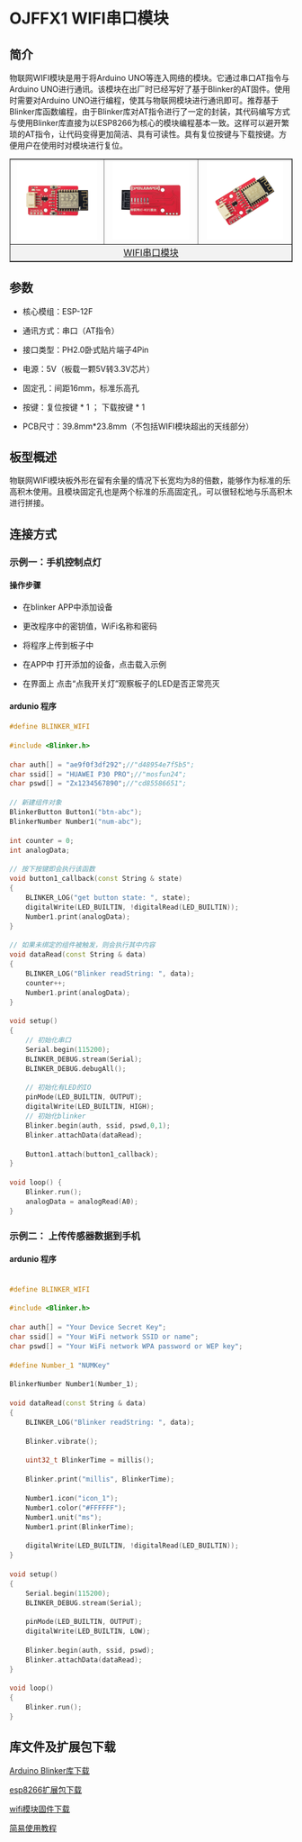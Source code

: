 # OJFFX1 WIFI串口模块

## 简介

物联网WIFI模块是用于将Arduino UNO等连入网络的模块。它通过串口AT指令与Arduino UNO进行通讯。该模块在出厂时已经写好了基于Blinker的AT固件。使用时需要对Arduino UNO进行编程，使其与物联网模块进行通讯即可。推荐基于Blinker库函数编程，由于Blinker库对AT指令进行了一定的封装，其代码编写方式与使用Blinker库直接为以ESP8266为核心的模块编程基本一致。这样可以避开繁琐的AT指令，让代码变得更加简洁、具有可读性。具有复位按键与下载按键。方便用户在使用时对模块进行复位。

<table border="1">

<tr>
  <td align="center"><img src="../img/OJFFX1/01.png" width=93% /></td>
  <td align="center"><img src="../img/OJFFX1/02.png" width=90% /></td>
  <td align="center"><img src="../img/OJFFX1/03.png" width=90% /></td>
</tr>
<tr>
  <td style="background-color:rgb(232,232,232,0.5) "colspan="3" align="center"> <a href="https://item.taobao.com/item.htm?id=681012073064"><font style="font-size:16px"> WIFI串口模块 </font></a> </td>
</tr>
</table>

## 参数

+ 核心模组：ESP-12F

+ 通讯方式：串口（AT指令）

+ 接口类型：PH2.0卧式贴片端子4Pin

+ 电源：5V（板载一颗5V转3.3V芯片）

+ 固定孔：间距16mm，标准乐高孔

+ 按键：复位按键 * 1 ； 下载按键 * 1

+ PCB尺寸：39.8mm*23.8mm（不包括WIFI模块超出的天线部分）


## 板型概述

物联网WIFI模块板外形在留有余量的情况下长宽均为8的倍数，能够作为标准的乐高积木使用。且模块固定孔也是两个标准的乐高固定孔，可以很轻松地与乐高积木进行拼接。

## 连接方式

### 示例一：手机控制点灯

#### 操作步骤

+ 在blinker APP中添加设备

+ 更改程序中的密钥值，WiFi名称和密码

+ 将程序上传到板子中

+ 在APP中 打开添加的设备，点击载入示例

+ 在界面上 点击“点我开关灯”观察板子的LED是否正常亮灭


#### ardunio 程序

```C++
#define BLINKER_WIFI

#include <Blinker.h>

char auth[] = "ae9f0f3df292";//"d48954e7f5b5";
char ssid[] = "HUAWEI P30 PRO";//"mosfun24";
char pswd[] = "Zx1234567890";//"cd85586651";

// 新建组件对象
BlinkerButton Button1("btn-abc");
BlinkerNumber Number1("num-abc");

int counter = 0;
int analogData;

// 按下按键即会执行该函数
void button1_callback(const String & state)
{
    BLINKER_LOG("get button state: ", state);
    digitalWrite(LED_BUILTIN, !digitalRead(LED_BUILTIN));
    Number1.print(analogData);
}

// 如果未绑定的组件被触发，则会执行其中内容
void dataRead(const String & data)
{
    BLINKER_LOG("Blinker readString: ", data);
    counter++;
    Number1.print(analogData);
}

void setup()
{
    // 初始化串口
    Serial.begin(115200);
    BLINKER_DEBUG.stream(Serial);
    BLINKER_DEBUG.debugAll();

    // 初始化有LED的IO
    pinMode(LED_BUILTIN, OUTPUT);
    digitalWrite(LED_BUILTIN, HIGH);
    // 初始化blinker
    Blinker.begin(auth, ssid, pswd,0,1);
    Blinker.attachData(dataRead);

    Button1.attach(button1_callback);
}

void loop() {
    Blinker.run();
    analogData = analogRead(A0);
}
```

### 示例二： 上传传感器数据到手机

#### ardunio 程序
```C++

#define BLINKER_WIFI

#include <Blinker.h>

char auth[] = "Your Device Secret Key";
char ssid[] = "Your WiFi network SSID or name";
char pswd[] = "Your WiFi network WPA password or WEP key";

#define Number_1 "NUMKey"

BlinkerNumber Number1(Number_1);

void dataRead(const String & data)
{
    BLINKER_LOG("Blinker readString: ", data);

    Blinker.vibrate();
    
    uint32_t BlinkerTime = millis();
    
    Blinker.print("millis", BlinkerTime);

    Number1.icon("icon_1");
    Number1.color("#FFFFFF");
    Number1.unit("ms");
    Number1.print(BlinkerTime);

    digitalWrite(LED_BUILTIN, !digitalRead(LED_BUILTIN));
}

void setup()
{
    Serial.begin(115200);
    BLINKER_DEBUG.stream(Serial);

    pinMode(LED_BUILTIN, OUTPUT);
    digitalWrite(LED_BUILTIN, LOW);

    Blinker.begin(auth, ssid, pswd);
    Blinker.attachData(dataRead);
}

void loop()
{
    Blinker.run();
}
```


## 库文件及扩展包下载

[Arduino Blinker库下载](https://github.com/blinker-iot/blinker-library/archive/master.zip)

[esp8266扩展包下载](https://share.weiyun.com/5CGEKJO)

[wifi模块固件下载](http://download.openjumper.cn/wifi%E6%A8%A1%E5%9D%97%E5%9B%BA%E4%BB%B6%E4%B8%8B%E8%BD%BD.rar)

[简易使用教程](http://download.openjumper.cn/%E7%89%A9%E8%81%94%E7%BD%91WIFI%E6%A8%A1%E5%9D%97%E4%BD%BF%E7%94%A8%E6%8C%87%E5%8D%97.docx)